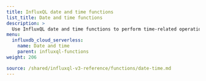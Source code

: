 ```yaml
---
title: InfluxQL date and time functions
list_title: Date and time functions
description: >
  Use InfluxQL date and time functions to perform time-related operations.
menu:
  influxdb_cloud_serverless:
    name: Date and time
    parent: influxql-functions
weight: 206

source: /shared/influxql-v3-reference/functions/date-time.md
---
```

